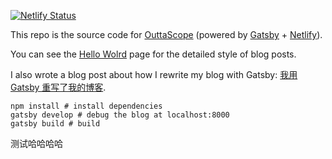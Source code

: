[![Netlify Status](https://api.netlify.com/api/v1/badges/4b99e624-cbaa-45f0-b611-4c0f1c384bd7/deploy-status)](https://app.netlify.com/sites/outtascope/deploys)

This repo is the source code for [OuttaScope](https://outtascope.tech/) (powered by [Gatsby](https://gatsbyjs.com/) + [Netlify](https://netlify.com/)).

You can see the [Hello Wolrd](https://outtascope.tech/posts/hello-world/) page for the detailed style of blog posts.

I also wrote a blog post about how I rewrite my blog with Gatsby: [我用 Gatsby 重写了我的博客](https://outtascope.tech/posts/gatsby/).

```shell
npm install # install dependencies
gatsby develop # debug the blog at localhost:8000
gatsby build # build
```
测试哈哈哈哈
